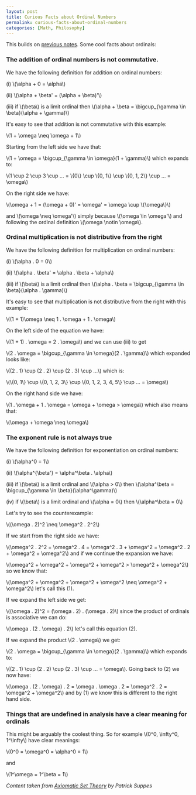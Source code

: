 ```yaml
---
layout: post
title: Curious Facts about Ordinal Numbers
permalink: curious-facts-about-ordinal-numbers
categories: [Math, Philosophy]
---
```


This builds on [previous notes](/notes/ordinal-numbers). Some cool facts
about ordinals:

### The addition of ordinal numbers is not commutative.

We have the following definition for addition on ordinal numbers:

(i) \\(\alpha + 0 = \alpha\\)

(ii) \\(\alpha + \beta' = (\alpha + \beta)'\\)

(iii) if \\(\beta\\) is a limit ordinal then \\(\alpha + \beta = \bigcup\_{\gamma \in \beta}(\alpha + \gamma)\\)

It's easy to see that addition is not commutative with this example:

\\(1 + \\omega \\neq \\omega + 1\\)

Starting from the left side we have that:

\\(1 + \\omega = \bigcup\_{\gamma \in \omega}(1 + \gamma)\\) which expands to:

\\(1 \\cup 2 \\cup 3 \\cup ... = \\{0\\} \\cup \\{0, 1\\} \\cup \\{0, 1, 2\\} \\cup ... = \\omega\\)

On the right side we have:

\\(\\omega + 1 = (\\omega + 0)' = \\omega' = \\omega \\cup \\{\\omega\\}\\)

and \\(\\omega \\neq \\omega'\\) simply because \\(\\omega \\in \\omega'\\) and
following the ordinal definition \\(\\omega \\notin \\omega\\).


### Ordinal multiplication is not distributive from the right

We have the following definition for multiplication on ordinal numbers:

(i) \\(\alpha . 0 = 0\\)

(ii) \\(\alpha . \beta' = \alpha . \beta + \alpha\\)

(iii) if \\(\beta\\) is a limit ordinal then \\(\alpha . \beta = \bigcup\_{\gamma \in \beta}(\alpha . \gamma)\\)

It's easy to see that multiplication is not distributive from the right with this example:

\\((1 + 1)\\omega \\neq 1 . \\omega + 1 . \\omega\\)

On the left side of the equation we have:

\\((1 + 1) . \\omega = 2 . \\omega\\) and we can use (iii) to get

\\(2 . \\omega = \bigcup\_{\gamma \in \omega}(2 . \gamma)\\) which
expanded looks like:

\\((2 . 1) \\cup (2 . 2) \\cup (2 . 3) \\cup ...\\) which is:

\\(\\{0, 1\\} \\cup \\{0, 1, 2, 3\\} \\cup \\{0, 1, 2, 3, 4, 5\\} \\cup ... = \\omega\\)

On the right hand side we have:

\\(1 . \\omega + 1 . \\omega = \\omega + \\omega > \\omega\\) which also
means that:

\\(\\omega + \\omega \\neq \\omega\\)

### The exponent rule is not always true

We have the following definition for exponentiation on ordinal numbers:

(i) \\(\alpha^0 = 1\\)

(ii) \\(\alpha^{\beta'} = \alpha^\beta . \alpha\\)

(iii) if \\(\beta\\) is a limit ordinal and \\(\alpha \> 0\\) then \\(\alpha^\beta = \bigcup\_{\gamma \in \beta}(\alpha^\gamma)\\)

(iv) if \\(\beta\\) is a limit ordinal and \\(\alpha = 0\\) then \\(\alpha^\beta = 0\\)

Let's try to see the counterexample:

\\((\omega . 2)^2 \neq \omega^2 . 2^2\\)

If we start from the right side we have:

\\(\omega^2 . 2^2 = \omega^2 . 4 = \omega^2 . 3 + \omega^2 = \omega^2 . 2 + \omega^2 + \omega^2\\) and if we
continue the expansion we have:

\\(\omega^2 + \omega^2 + \omega^2 + \omega^2 \> \omega^2 + \omega^2\\) so
we know that:

\\(\omega^2 + \omega^2 + \omega^2 + \omega^2 \neq \omega^2 + \omega^2\\)
let's call this (1).

If we expand the left side we get:

\\((\omega . 2)^2 = (\omega . 2) . (\omega . 2)\\) since the product of
ordinals is associative we can do:

\\(\omega . (2 . \omega) . 2\\) let's call this equation (2).

If we expand the product \\(2 . \omega\\) we get:

\\(2 . \omega = \bigcup\_{\gamma \in \omega}(2 . \gamma)\\) which
expands to:

\\((2 . 1) \\cup (2 . 2) \\cup (2 . 3) \\cup ... = \omega\\). Going back
to (2) we now have:

\\(\omega . (2 . \omega) . 2 = \omega . \omega . 2 = \omega^2 . 2 = \omega^2 + \omega^2\\)
and by (1) we know this is different to the right hand side.


### Things that are undefined in analysis have a clear meaning for ordinals

This might be arguably the coolest thing.
So for example \\(0^0, \infty^0, 1^\infty\\) have clear meanings:

\\(0^0 = \omega^0 = \alpha^0 = 1\\)

and

\\(1^\omega = 1^\beta = 1\\)



*Content taken from [Axiomatic Set Theory](http://www.amazon.com/Axiomatic-Theory-Dover-Books-Mathematics/dp/0486616304/) by Patrick Suppes*


